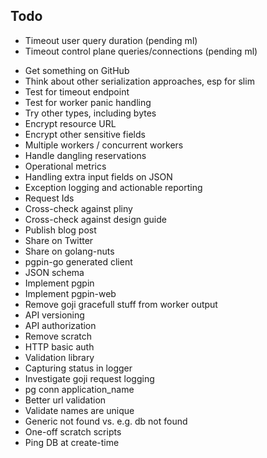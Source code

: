 ## Todo

- Timeout user query duration (pending ml)
- Timeout control plane queries/connections (pending ml)
* Get something on GitHub
* Think about other serialization approaches, esp for slim
* Test for timeout endpoint
* Test for worker panic handling
* Try other types, including bytes
* Encrypt resource URL
* Encrypt other sensitive fields
* Multiple workers / concurrent workers
* Handle dangling reservations
* Operational metrics
* Handling extra input fields on JSON
* Exception logging and actionable reporting
* Request Ids
* Cross-check against pliny
* Cross-check against design guide
* Publish blog post
* Share on Twitter
* Share on golang-nuts
* pgpin-go generated client
* JSON schema
* Implement pgpin
* Implement pgpin-web
* Remove goji gracefull stuff from worker output
* API versioning
* API authorization
* Remove scratch
* HTTP basic auth
* Validation library
* Capturing status in logger
* Investigate goji request logging
* pg conn application_name
* Better url validation
* Validate names are unique
* Generic not found vs. e.g. db not found
* One-off scratch scripts
* Ping DB at create-time
